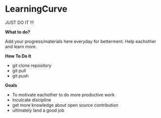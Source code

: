 # LearningCurve
JUST DO IT !!!

**What to do?**
  
  Add your progress/materials here everyday for betterment.
  Help eachother and learn more.
  
**How To Do It**
  - git clone repository
  - git pull
  - git push

**Goals**
  - To motivate eachother to do more productive work
  - Inculcate discipline
  - get more knowledge about open source contribution
  - ultimately land a good job
  
